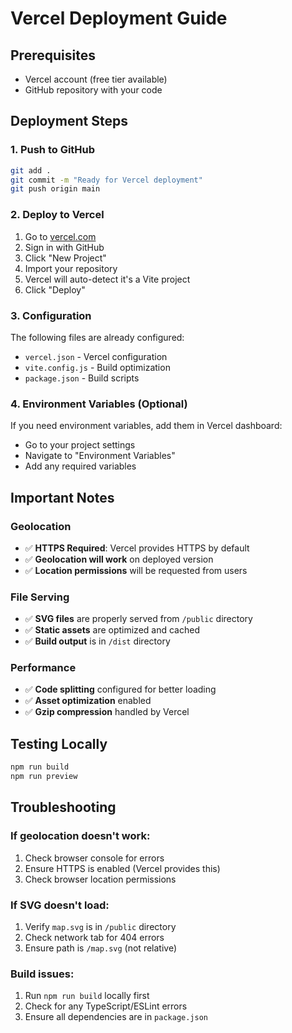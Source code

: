# Vercel Deployment Guide

## Prerequisites
- Vercel account (free tier available)
- GitHub repository with your code

## Deployment Steps

### 1. Push to GitHub
```bash
git add .
git commit -m "Ready for Vercel deployment"
git push origin main
```

### 2. Deploy to Vercel
1. Go to [vercel.com](https://vercel.com)
2. Sign in with GitHub
3. Click "New Project"
4. Import your repository
5. Vercel will auto-detect it's a Vite project
6. Click "Deploy"

### 3. Configuration
The following files are already configured:
- `vercel.json` - Vercel configuration
- `vite.config.js` - Build optimization
- `package.json` - Build scripts

### 4. Environment Variables (Optional)
If you need environment variables, add them in Vercel dashboard:
- Go to your project settings
- Navigate to "Environment Variables"
- Add any required variables

## Important Notes

### Geolocation
- ✅ **HTTPS Required**: Vercel provides HTTPS by default
- ✅ **Geolocation will work** on deployed version
- ✅ **Location permissions** will be requested from users

### File Serving
- ✅ **SVG files** are properly served from `/public` directory
- ✅ **Static assets** are optimized and cached
- ✅ **Build output** is in `/dist` directory

### Performance
- ✅ **Code splitting** configured for better loading
- ✅ **Asset optimization** enabled
- ✅ **Gzip compression** handled by Vercel

## Testing Locally
```bash
npm run build
npm run preview
```

## Troubleshooting

### If geolocation doesn't work:
1. Check browser console for errors
2. Ensure HTTPS is enabled (Vercel provides this)
3. Check browser location permissions

### If SVG doesn't load:
1. Verify `map.svg` is in `/public` directory
2. Check network tab for 404 errors
3. Ensure path is `/map.svg` (not relative)

### Build issues:
1. Run `npm run build` locally first
2. Check for any TypeScript/ESLint errors
3. Ensure all dependencies are in `package.json`
